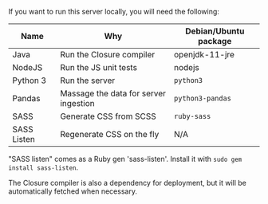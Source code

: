 If you want to run this server locally, you will need the following:

|Name|Why|Debian/Ubuntu package|
|--|--|--|
|Java|Run the Closure compiler|openjdk-11-jre|
|NodeJS|Run the JS unit tests|nodejs|
|Python 3|Run the server|`python3`|
|Pandas|Massage the data for server ingestion|`python3-pandas`|
|SASS|Generate CSS from SCSS|`ruby-sass`|
|SASS Listen|Regenerate CSS on the fly|N/A|

"SASS listen" comes as a Ruby gen 'sass-listen'. Install it with `sudo gem install sass-listen`.

The Closure compiler is also a dependency for deployment, but it will be automatically fetched when necessary.
